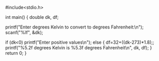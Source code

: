 #include<stdio.h>

int main()
{
  double dk, df;

printf("Enter degrees Kelvin to convert to degrees Fahrenheit:\n");
scanf("%lf", &dk);

if (dk<0)
 printf("Enter positive values\n");
else
 {
 df=32+((dk-273)*1.8);;
 printf("%5.2f degrees Kelvin is %5.3f degrees Fahrenheit\n", dk, df);
 }
return 0;
}

